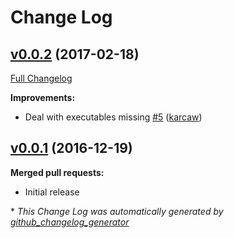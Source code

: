 # Change Log

## [v0.0.2](https://github.com/cheeseplus/bento-ya/tree/v0.0.2) (2017-02-18)
[Full Changelog](https://github.com/cheeseplus/bento-ya/compare/v0.0.1...v0.0.2)

**Improvements:**

- Deal with executables missing [\#5](https://github.com/cheeseplus/bento-ya/pull/5) ([karcaw](https://github.com/karcaw))

## [v0.0.1](https://github.com/cheeseplus/bento-ya/tree/v0.0.1) (2016-12-19)
**Merged pull requests:**

- Initial release

\* *This Change Log was automatically generated by [github_changelog_generator](https://github.com/skywinder/Github-Changelog-Generator)*
